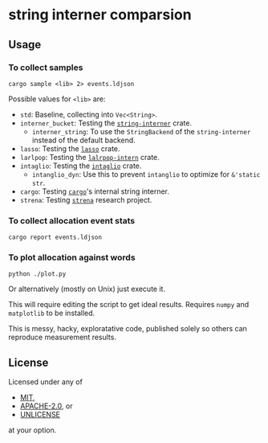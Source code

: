 # string interner comparsion

## Usage

### To collect samples

```
cargo sample <lib> 2> events.ldjson
```

Possible values for `<lib>` are:

- `std`: Baseline, collecting into `Vec<String>`.
- `interner_bucket`: Testing the [`string-interner`](https://crates.io/crates/string-interner) crate.
    - `interner_string`: To use the `StringBackend` of the `string-interner` instead of the default backend.
- `lasso`: Testing the [`lasso`](https://crates.io/crates/lasso) crate.
- `larlpop`: Testing the [`lalrpop-intern`](https://crates.io/crates/lalrpop-intern) crate.
- `intaglio`: Testing the [`intaglio`](https://crates.io/crates/intaglio) crate.
    - `intanglio_dyn`: Use this to prevent `intanglio` to optimize for `&'static str`.
- `cargo`: Testing [`cargo`](https://crates.io/crates/cargo)'s internal string interner.
- `strena`: Testing [`strena`](https://github.com/CAD97/strena) research project.

### To collect allocation event stats

```
cargo report events.ldjson
```

### To plot allocation against words

```
python ./plot.py
```

Or alternatively (mostly on Unix) just execute it.

This will require editing the script to get ideal results.
Requires `numpy` and `matplotlib` to be installed.

This is messy, hacky, exploratative code, published solely so others can reproduce measurement results.

## License

Licensed under any of

- [MIT](http://opensource.org/licenses/MIT),
- [APACHE-2.0](http://www.apache.org/licenses/LICENSE-2.0), or
- [UNLICENSE](https://choosealicense.com/licenses/unlicense/)

at your option.
